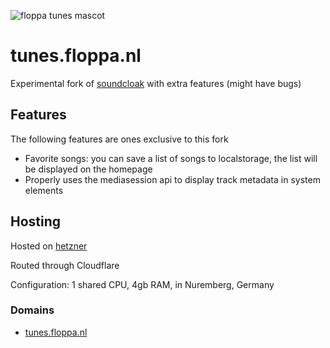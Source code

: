 ![floppa tunes mascot](https://tunes.floppa.nl/cat_with_boombox.jpg)

# tunes.floppa.nl
Experimental fork of [soundcloak](https://github.com/maid-zone/soundcloak) with extra features (might have bugs)

## Features 
The following features are ones exclusive to this fork
- Favorite songs: you can save a list of songs to localstorage, the list will be displayed on the homepage
- Properly uses the mediasession api to display track metadata in system elements

## Hosting
Hosted on [hetzner](https://hetzner.com)

Routed through Cloudflare

Configuration: 1 shared CPU, 4gb RAM, in Nuremberg, Germany

### Domains
- [tunes.floppa.nl](https://tunes.floppa.nl)

